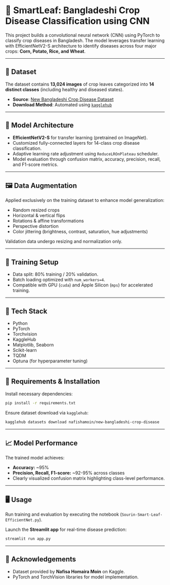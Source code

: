 # 🌾 SmartLeaf: Bangladeshi Crop Disease Classification using CNN

This project builds a convolutional neural network (CNN) using PyTorch to classify crop diseases in Bangladesh. The model leverages transfer learning with EfficientNetV2-S architecture to identify diseases across four major crops: **Corn, Potato, Rice, and Wheat**.

---

## 📂 Dataset

The dataset contains **13,024 images** of crop leaves categorized into **14 distinct classes** (including healthy and diseased states).

* **Source**: [New Bangladeshi Crop Disease Dataset](https://www.kaggle.com/datasets/nafishamoin/new-bangladeshi-crop-disease)
* **Download Method**: Automated using [`kagglehub`](https://github.com/KaggleHub/kagglehub)

---

## 🧪 Model Architecture

* **EfficientNetV2-S** for transfer learning (pretrained on ImageNet).
* Customized fully-connected layers for 14-class crop disease classification.
* Adaptive learning rate adjustment using `ReduceLROnPlateau` scheduler.
* Model evaluation through confusion matrix, accuracy, precision, recall, and F1-score metrics.

---

## 🖼️ Data Augmentation

Applied exclusively on the training dataset to enhance model generalization:

* Random resized crops
* Horizontal & vertical flips
* Rotations & affine transformations
* Perspective distortion
* Color jittering (brightness, contrast, saturation, hue adjustments)

Validation data undergo resizing and normalization only.

---

## 🚀 Training Setup

* Data split: 80% training / 20% validation.
* Batch loading optimized with `num_workers=4`.
* Compatible with GPU (`cuda`) and Apple Silicon (`mps`) for accelerated training.

---

## 🧰 Tech Stack

* Python
* PyTorch
* Torchvision
* KaggleHub
* Matplotlib, Seaborn
* Scikit-learn
* TQDM
* Optuna (for hyperparameter tuning)

---

## 🔧 Requirements & Installation

Install necessary dependencies:

```bash
pip install -r requirements.txt
```

Ensure dataset download via `kagglehub`:

```bash
kagglehub datasets download nafishamoin/new-bangladeshi-crop-disease
```

---

## 📈 Model Performance

The trained model achieves:

* **Accuracy:** \~95%
* **Precision, Recall, F1-score:** \~92-95% across classes
* Clearly visualized confusion matrix highlighting class-level performance.

---

## 🖥️ Usage

Run training and evaluation by executing the notebook (`Sourin-Smart-Leaf-EfficientNet.py`).

Launch the **Streamlit app** for real-time disease prediction:

```bash
streamlit run app.py
```

---

## 📎 Acknowledgements

* Dataset provided by **Nafisa Homaira Moin** on Kaggle.
* PyTorch and TorchVision libraries for model implementation.
